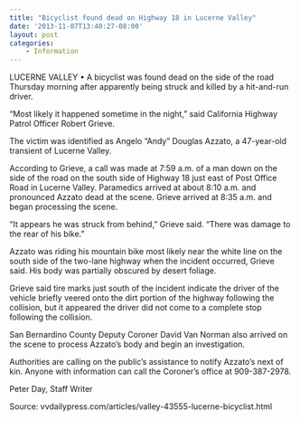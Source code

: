 ```yaml
---
title: "Bicyclist found dead on Highway 18 in Lucerne Valley"
date: '2013-11-07T13:40:27-08:00'
layout: post
categories:
    - Information
---
```


LUCERNE VALLEY • A bicyclist was found dead on the side of the road Thursday morning after apparently being struck and killed by a hit-and-run driver.  
  
“Most likely it happened sometime in the night,” said California Highway Patrol Officer Robert Grieve.

The victim was identified as Angelo “Andy” Douglas Azzato, a 47-year-old transient of Lucerne Valley.

According to Grieve, a call was made at 7:59 a.m. of a man down on the side of the road on the south side of Highway 18 just east of Post Office Road in Lucerne Valley. Paramedics arrived at about 8:10 a.m. and pronounced Azzato dead at the scene. Grieve arrived at 8:35 a.m. and began processing the scene.

“It appears he was struck from behind,” Grieve said. “There was damage to the rear of his bike.”

Azzato was riding his mountain bike most likely near the white line on the south side of the two-lane highway when the incident occurred, Grieve said. His body was partially obscured by desert foliage.

Grieve said tire marks just south of the incident indicate the driver of the vehicle briefly veered onto the dirt portion of the highway following the collision, but it appeared the driver did not come to a complete stop following the collision.

San Bernardino County Deputy Coroner David Van Norman also arrived on the scene to process Azzato’s body and begin an investigation.

Authorities are calling on the public’s assistance to notify Azzato’s next of kin. Anyone with information can call the Coroner’s office at 909-387-2978.

Peter Day, Staff Writer

Source: vvdailypress.com/articles/valley-43555-lucerne-bicyclist.html